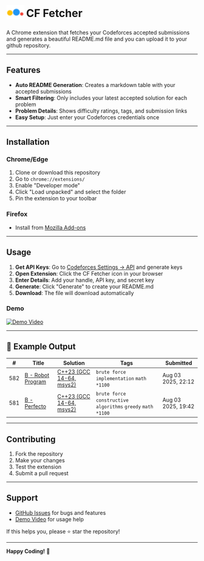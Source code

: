 <h1>
  <sub>
    <img src="icon.png" alt="CF Fetcher logo" height="38">
  </sub>
  CF Fetcher
</h1>

<!-- <a href="https://addons.mozilla.org/en-US/firefox/addon/carrot/"><img src="https://i.imgur.com/WJ9Fhop.png" alt="Mozilla Add-ons" height="48"></a>&emsp;<a href="https://chrome.google.com/webstore/detail/carrot/gakohpXNy2SA"><img src="https://i.imgur.com/iswHnpJ.png" alt="Chrome Web Store" height="48"></a> -->

A Chrome extension that fetches your Codeforces accepted submissions and generates a beautiful README.md file and you can upload it to your github repository.


---

## Features

- **Auto README Generation**: Creates a markdown table with your accepted submissions
- **Smart Filtering**: Only includes your latest accepted solution for each problem
- **Problem Details**: Shows difficulty ratings, tags, and submission links
- **Easy Setup**: Just enter your Codeforces credentials once

---

## Installation

### Chrome/Edge
1. Clone or download this repository
2. Go to `chrome://extensions/`
3. Enable "Developer mode"
4. Click "Load unpacked" and select the folder
5. Pin the extension to your toolbar

### Firefox
- Install from [Mozilla Add-ons](https://addons.mozilla.org/en-US/firefox/addon/cf-fetcher/)

---

## Usage

1. **Get API Keys**: Go to [Codeforces Settings → API](https://codeforces.com/settings/api) and generate keys
2. **Open Extension**: Click the CF Fetcher icon in your browser
3. **Enter Details**: Add your handle, API key, and secret key
4. **Generate**: Click "Generate" to create your README.md
5. **Download**: The file will download automatically

### Demo
[![Demo Video](https://img.youtube.com/vi/BSlqpXNy2SA/0.jpg)](https://www.youtube.com/watch?v=BSlqpXNy2SA)

---

## 🎯 Example Output

| # | Title | Solution | Tags | Submitted |
|:-:|-------|----------|------|-----------|
| 582 | [B - Robot Program](https://codeforces.com/contest/2070/problem/B) | [C++23 (GCC 14-64, msys2)](https://codeforces.com/contest/2070/submission/332250946) | `brute force` `implementation` `math` `*1100` | Aug 03 2025, 22:12 |
| 581 | [B - Perfecto](https://codeforces.com/contest/2071/problem/B) | [C++23 (GCC 14-64, msys2)](https://codeforces.com/contest/2071/submission/332230979) | `brute force` `constructive algorithms` `greedy` `math` `*1100` | Aug 03 2025, 19:42 |


---

## Contributing

1. Fork the repository
2. Make your changes
3. Test the extension
4. Submit a pull request

---

## Support

- [GitHub Issues](https://github.com/Andrew-Velox/Codeforces-Submission-Fetcher-Extension/issues) for bugs and features
- [Demo Video](https://www.youtube.com/watch?v=BSlqpXNy2SA) for usage help

If this helps you, please ⭐ star the repository!

---

**Happy Coding!** 🚀



